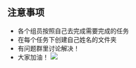 ## 注意事项

- 各个组员按照自己去完成需要完成的任务
- 在每个任务下创建自己姓名的文件夹
- 有问题群里讨论解决！
- 大家加油！
![](http://7xrn7f.com1.z0.glb.clouddn.com/16-3-14/64880469.jpg)